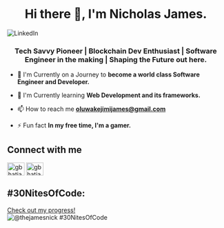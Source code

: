 <h1 align="center">Hi there 👋, I'm Nicholas James.</h1>

![LinkedIn](https://github.com/user-attachments/assets/7aa38e17-3a1b-491f-822c-6f06891446e5)

<h3 align="center"> Tech Savvy Pioneer | Blockchain Dev Enthusiast | Software Engineer in the making | Shaping the Future out here. </h3>


- 🔭 I'm Currently on a Journey to **become a world class Software Engineer and Developer.**
  
- 🌱 I'm Currently learning **Web Development and its frameworks.**

- 📫 How to reach me **oluwakejimijames@gmail.com**
  
- ⚡ Fun fact **In my free time, I'm a gamer.**

## Connect with me
<p align="left">
<a href="https://twitter.com/notnicksol" target="blank"><img align="center" src="https://cdn.jsdelivr.net/npm/simple-icons@3.0.1/icons/twitter.svg" alt="gbhatia30" height="30" width="40" /></a>
<a href="https://www.linkedin.com/in/thejamesnick/" target="blank"><img align="center" src="https://cdn.jsdelivr.net/npm/simple-icons@3.0.1/icons/linkedin.svg" alt="gbhatia30" height="30" width="40" /></a>
</p>

## #30NitesOfCode:
  [Check out my progress!](https://www.codedex.io/@thejamesnick/30-nites-of-code)  
  ![@thejamesnick #30NitesOfCode](https://www.codedex.io/api/petStatus?user=thejamesnick)
